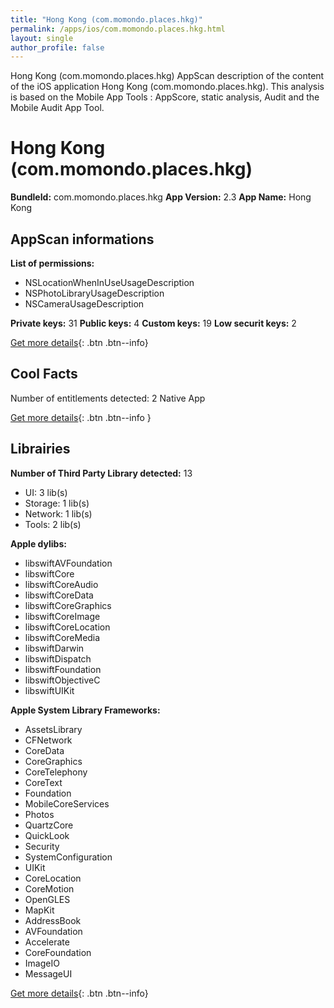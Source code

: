 ```yaml
---
title: "Hong Kong (com.momondo.places.hkg)"
permalink: /apps/ios/com.momondo.places.hkg.html
layout: single
author_profile: false
---
```

Hong Kong (com.momondo.places.hkg) AppScan description of the content of the iOS application Hong Kong (com.momondo.places.hkg). This analysis is based on the Mobile App Tools : AppScore, static analysis, Audit and the Mobile Audit App Tool.

# Hong Kong (com.momondo.places.hkg)

**BundleId:** com.momondo.places.hkg
**App Version:** 2.3
**App Name:** Hong Kong


## AppScan informations 

**List of permissions:** 
- NSLocationWhenInUseUsageDescription
- NSPhotoLibraryUsageDescription
- NSCameraUsageDescription
  
  
**Private keys:** 31
**Public keys:** 4
**Custom keys:** 19
**Low securit keys:** 2
  
[Get more details](/pricing.html){: .btn .btn--info}

## Cool Facts

Number of entitlements detected: 2
Native App
  
[Get more details](/pricing.html){: .btn .btn--info }

## Librairies 
**Number of Third Party Library detected:** 13
- UI: 3 lib(s)
- Storage: 1 lib(s)
- Network: 1 lib(s)
- Tools: 2 lib(s)


**Apple dylibs:**
- libswiftAVFoundation
- libswiftCore
- libswiftCoreAudio
- libswiftCoreData
- libswiftCoreGraphics
- libswiftCoreImage
- libswiftCoreLocation
- libswiftCoreMedia
- libswiftDarwin
- libswiftDispatch
- libswiftFoundation
- libswiftObjectiveC
- libswiftUIKit


**Apple System Library Frameworks:**
- AssetsLibrary
- CFNetwork
- CoreData
- CoreGraphics
- CoreTelephony
- CoreText
- Foundation
- MobileCoreServices
- Photos
- QuartzCore
- QuickLook
- Security
- SystemConfiguration
- UIKit
- CoreLocation
- CoreMotion
- OpenGLES
- MapKit
- AddressBook
- AVFoundation
- Accelerate
- CoreFoundation
- ImageIO
- MessageUI


  
[Get more details](/pricing.html){: .btn .btn--info}

